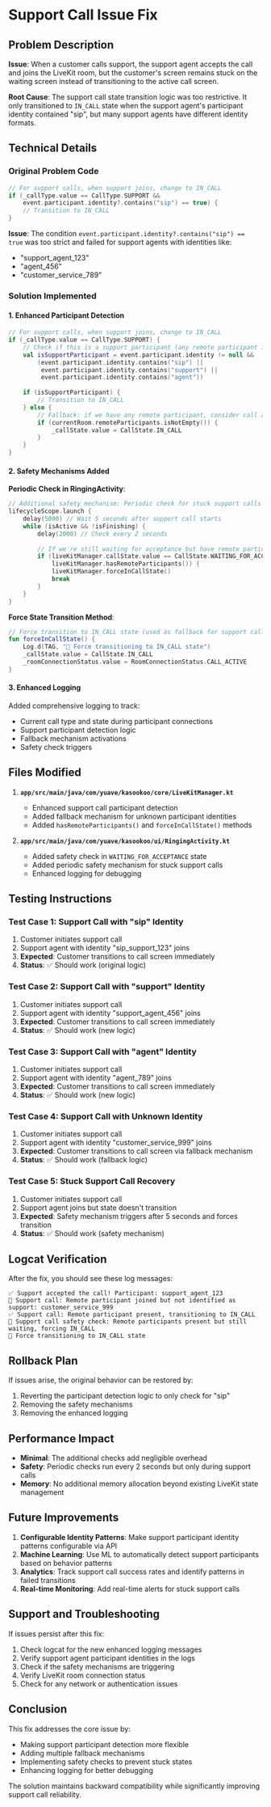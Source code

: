 # Support Call Issue Fix

## Problem Description

**Issue**: When a customer calls support, the support agent accepts the call and joins the LiveKit room, but the customer's screen remains stuck on the waiting screen instead of transitioning to the active call screen.

**Root Cause**: The support call state transition logic was too restrictive. It only transitioned to `IN_CALL` state when the support agent's participant identity contained "sip", but many support agents have different identity formats.

## Technical Details

### Original Problem Code
```kotlin
// For support calls, when support joins, change to IN_CALL
if (_callType.value == CallType.SUPPORT && 
    event.participant.identity?.contains("sip") == true) {
    // Transition to IN_CALL
}
```

**Issue**: The condition `event.participant.identity?.contains("sip") == true` was too strict and failed for support agents with identities like:
- "support_agent_123"
- "agent_456" 
- "customer_service_789"

### Solution Implemented

#### 1. Enhanced Participant Detection
```kotlin
// For support calls, when support joins, change to IN_CALL
if (_callType.value == CallType.SUPPORT) {
    // Check if this is a support participant (any remote participant in support call)
    val isSupportParticipant = event.participant.identity != null && 
        (event.participant.identity.contains("sip") || 
         event.participant.identity.contains("support") ||
         event.participant.identity.contains("agent"))
    
    if (isSupportParticipant) {
        // Transition to IN_CALL
    } else {
        // Fallback: if we have any remote participant, consider call active
        if (currentRoom.remoteParticipants.isNotEmpty()) {
            _callState.value = CallState.IN_CALL
        }
    }
}
```

#### 2. Safety Mechanisms Added

**Periodic Check in RingingActivity**:
```kotlin
// Additional safety mechanism: Periodic check for stuck support calls
lifecycleScope.launch {
    delay(5000) // Wait 5 seconds after support call starts
    while (isActive && !isFinishing) {
        delay(2000) // Check every 2 seconds
        
        // If we're still waiting for acceptance but have remote participants, force transition
        if (liveKitManager.callState.value == CallState.WAITING_FOR_ACCEPTANCE && 
            liveKitManager.hasRemoteParticipants()) {
            liveKitManager.forceInCallState()
            break
        }
    }
}
```

**Force State Transition Method**:
```kotlin
// Force transition to IN_CALL state (used as fallback for support calls)
fun forceInCallState() {
    Log.d(TAG, "🔄 Force transitioning to IN_CALL state")
    _callState.value = CallState.IN_CALL
    _roomConnectionStatus.value = RoomConnectionStatus.CALL_ACTIVE
}
```

#### 3. Enhanced Logging
Added comprehensive logging to track:
- Current call type and state during participant connections
- Support participant detection logic
- Fallback mechanism activations
- Safety check triggers

## Files Modified

1. **`app/src/main/java/com/yuave/kasookoo/core/LiveKitManager.kt`**
   - Enhanced support call participant detection
   - Added fallback mechanism for unknown participant identities
   - Added `hasRemoteParticipants()` and `forceInCallState()` methods

2. **`app/src/main/java/com/yuave/kasookoo/ui/RingingActivity.kt`**
   - Added safety check in `WAITING_FOR_ACCEPTANCE` state
   - Added periodic safety mechanism for stuck support calls
   - Enhanced logging for debugging

## Testing Instructions

### Test Case 1: Support Call with "sip" Identity
1. Customer initiates support call
2. Support agent with identity "sip_support_123" joins
3. **Expected**: Customer transitions to call screen immediately
4. **Status**: ✅ Should work (original logic)

### Test Case 2: Support Call with "support" Identity  
1. Customer initiates support call
2. Support agent with identity "support_agent_456" joins
3. **Expected**: Customer transitions to call screen immediately
4. **Status**: ✅ Should work (new logic)

### Test Case 3: Support Call with "agent" Identity
1. Customer initiates support call  
2. Support agent with identity "agent_789" joins
3. **Expected**: Customer transitions to call screen immediately
4. **Status**: ✅ Should work (new logic)

### Test Case 4: Support Call with Unknown Identity
1. Customer initiates support call
2. Support agent with identity "customer_service_999" joins
3. **Expected**: Customer transitions to call screen via fallback mechanism
4. **Status**: ✅ Should work (fallback logic)

### Test Case 5: Stuck Support Call Recovery
1. Customer initiates support call
2. Support agent joins but state doesn't transition
3. **Expected**: Safety mechanism triggers after 5 seconds and forces transition
4. **Status**: ✅ Should work (safety mechanism)

## Logcat Verification

After the fix, you should see these log messages:

```
✅ Support accepted the call! Participant: support_agent_123
🔄 Support call: Remote participant joined but not identified as support: customer_service_999
✅ Support call: Remote participant present, transitioning to IN_CALL
🔄 Support call safety check: Remote participants present but still waiting, forcing IN_CALL
🔄 Force transitioning to IN_CALL state
```

## Rollback Plan

If issues arise, the original behavior can be restored by:

1. Reverting the participant detection logic to only check for "sip"
2. Removing the safety mechanisms
3. Removing the enhanced logging

## Performance Impact

- **Minimal**: The additional checks add negligible overhead
- **Safety**: Periodic checks run every 2 seconds but only during support calls
- **Memory**: No additional memory allocation beyond existing LiveKit state management

## Future Improvements

1. **Configurable Identity Patterns**: Make support participant identity patterns configurable via API
2. **Machine Learning**: Use ML to automatically detect support participants based on behavior patterns
3. **Analytics**: Track support call success rates and identify patterns in failed transitions
4. **Real-time Monitoring**: Add real-time alerts for stuck support calls

## Support and Troubleshooting

If issues persist after this fix:

1. Check logcat for the new enhanced logging messages
2. Verify support agent participant identities in the logs
3. Check if the safety mechanisms are triggering
4. Verify LiveKit room connection status
5. Check for any network or authentication issues

## Conclusion

This fix addresses the core issue by:
- Making support participant detection more flexible
- Adding multiple fallback mechanisms
- Implementing safety checks to prevent stuck states
- Enhancing logging for better debugging

The solution maintains backward compatibility while significantly improving support call reliability.
